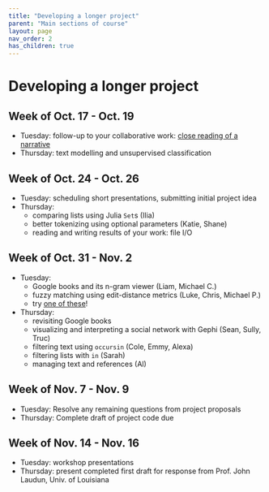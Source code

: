 ```yaml
---
title: "Developing a longer project"
parent: "Main sections of course"
layout: page
nav_order: 2
has_children: true
---
```


# Developing a longer project

## Week of Oct. 17 - Oct. 19

- Tuesday: follow-up to your collaborative work: [close reading of a narrative](./classes/review-response/)
- Thursday: text modelling and unsupervised classification




## Week of Oct. 24 - Oct. 26

- Tuesday: scheduling short presentations, submitting initial project idea
- Thursday: 
    - comparing lists using Julia `Set`s (Ilia)
    - better tokenizing using optional parameters (Katie, Shane)
    - reading and writing results of your work: file I/O


## Week of Oct. 31 - Nov. 2

- Tuesday:
    - Google books and its n-gram viewer (Liam, Michael C.)
    - fuzzy matching using edit-distance metrics (Luke, Chris,  Michael P.)
    - try [one of these](./classes/sprint1/)!
- Thursday:  
    - revisiting Google books
    - visualizing and interpreting a social network with Gephi (Sean, Sully, Truc)    
    - filtering text using `occursin`  (Cole, Emmy, Alexa)
    - filtering lists with `in` (Sarah)
    - managing text and references (Al)



## Week of Nov. 7 - Nov. 9

- Tuesday: Resolve any remaining questions from project proposals
- Thursday: Complete draft of project code due

## Week of Nov. 14 - Nov. 16
    

- Tuesday: workshop presentations
- Thursday: present completed first draft for response from Prof. John Laudun, Univ. of Louisiana
